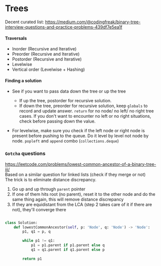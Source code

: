 # Trees

Decent curated list: https://medium.com/@codingfreak/binary-tree-interview-questions-and-practice-problems-439df7e5ea1f
#### Traversals
* Inorder (Recursive and Iterative)
* Preorder (Recursive and Iterative)
* Postorder (Recursive and Iterative)
* Levelwise
* Vertical order (Levelwise + Hashing)

#### Finding a solution
* See if you want to pass data down the tree or up the tree
    * If up the tree, postorder for recursive solution.
    * If down the tree, preorder for recursive solution, keep `globals` to record and update answer.  `return` for no node/ no left/ no right tree cases. If you don't want to encounter no left or no right situations, check before passing down the value.

* For levelwise, make sure you check if the left node or right node is present before pushing to the queue. Do it level by level not node by node. `popleft` and `append` combo (`collections.deque`)

### `Gotcha` questions
https://leetcode.com/problems/lowest-common-ancestor-of-a-binary-tree-iii/ <br />
Based on a similar question for linked lists (check if they merge or not) <br />
The trick is to eliminate distance discrepancy.

1. Go up and up through `parent` pointer
2. If one of them hits root (no parent), reset it to the other node and do the same thing again, this will remove distance discrepancy
3. If they are equidistant from the LCA (step 2 takes care of it if there are not), they'll converge there

```py

class Solution:
    def lowestCommonAncestor(self, p: 'Node', q: 'Node') -> 'Node':
        p1, q1 = p, q
        
        while p1 != q1:
            p1 = p1.parent if p1.parent else q
            q1 = q1.parent if q1.parent else p
        
        return p1
```
